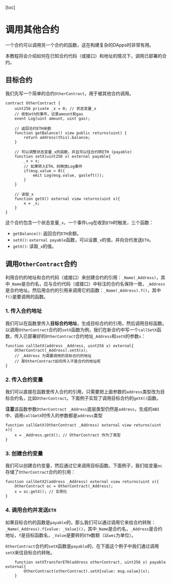 [toc]

# 调用其他合约

一个合约可以调用另一个合约的函数，这在构建复杂的DApps时非常有用。

本教程将会介绍如何在已知合约代码（或接口）和地址的情况下，调用已部署的合约。

## 目标合约

我们先写一个简单的合约`OtherContract`，用于被其他合约调用。

```
contract OtherContract {
    uint256 private _x = 0; // 状态变量_x
    // 收到eth的事件，记录amount和gas
    event Log(uint amount, uint gas);
    
    // 返回合约ETH余额
    function getBalance() view public returns(uint) {
        return address(this).balance;
    }

    // 可以调整状态变量_x的函数，并且可以往合约转ETH (payable)
    function setX(uint256 x) external payable{
        _x = x;
        // 如果转入ETH，则释放Log事件
        if(msg.value > 0){
            emit Log(msg.value, gasleft());
        }
    }

    // 读取_x
    function getX() external view returns(uint x){
        x = _x;
    }
}
```



这个合约包含一个状态变量`_x`，一个事件`Log`在收到`ETH`时触发，三个函数：

- `getBalance()`: 返回合约`ETH`余额。
- `setX()`: `external payable`函数，可以设置`_x`的值，并向合约发送`ETH`。
- `getX()`: 读取`_x`的值。

## 调用`OtherContract`合约

利用合约的地址和合约代码（或接口）来创建合约的引用：`_Name(_Address)`，其中`_Name`是合约名，应与合约代码（或接口）中标注的合约名保持一致，`_Address`是合约地址。然后用合约的引用来调用它的函数：`_Name(_Address).f()`，其中`f()`是要调用的函数。

### 1. 传入合约地址

我们可以在函数里传入**目标合约地址**，生成目标合约的引用，然后调用目标函数。以调用`OtherContract`合约的`setX`函数为例，我们在新合约中写一个`callSetX`函数，传入已部署好的`OtherContract`合约地址`_Address`和`setX`的参数`x`：

```solidity
function callSetX(address _Address, uint256 x) external{
    OtherContract(_Address).setX(x); 
    // _Address 为需要调用的目标合约的地址
    // 那OtherContract如何传入不是合约的地址呢
}
```

### 2. 传入合约变量

我们可以直接在函数里传入合约的引用，只需要把上面参数的`address`类型改为目标合约名，比如`OtherContract`。下面例子实现了调用目标合约的`getX()`函数。

**注意**该函数参数`OtherContract _Address`底层类型仍然是`address`，生成的`ABI`中、调用`callGetX`时传入的参数都是`address`类型

```solidity
function callGetX(OtherContract _Address) external view returns(uint x){
    x = _Address.getX(); // OtherContract 作为了类型
}
```

### 3. 创建合约变量

我们可以创建合约变量，然后通过它来调用目标函数。下面例子，我们给变量`oc`存储了`OtherContract`合约的引用：

```solidity
function callGetX2(address _Address) external view returns(uint x){
    OtherContract oc = OtherContract(_Address);
    x = oc.getX(); // 实例化
}
```

### 4. 调用合约并发送`ETH`

如果目标合约的函数是`payable`的，那么我们可以通过调用它来给合约转账：`_Name(_Address).f{value: _Value}()`，其中`_Name`是合约名，`_Address`是合约地址，`f`是目标函数名，`_Value`是要转的`ETH`数额（以`wei`为单位）。

`OtherContract`合约的`setX`函数是`payable`的，在下面这个例子中我们通过调用`setX`来往目标合约转账。

```solidity
    function setXTransferETH(address otherContract, uint256 x) payable external{
        OtherContract(otherContract).setX{value: msg.value}(x);
    }
```